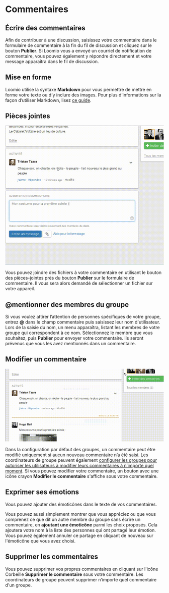 # Commentaires

## Écrire des commentaires

Afin de contribuer à une discussion, saisissez votre commentaire dans le formulaire de commentaire à la fin du fil de discussion et cliquez sur le bouton **Publier**. Si Loomio vous a envoyé un courriel de notification de commentaire, vous pouvez également y répondre directement et votre message apparaîtra dans le fil de discussion.

## Mise en forme

Loomio utilise la syntaxe **Markdown** pour vous permettre de mettre en forme votre texte ou d‎’y inclure des images. Pour plus d‎’informations sur la façon d‎’utiliser Markdown, lisez [ce guide](https://www.loomio.org/markdown).

## Pièces jointes

<img class="screenshot" alt="Icône de pièce jointe" src="attachments.gif" />

Vous pouvez joindre des fichiers à votre commentaire en utilisant le bouton des pièces-jointes près du bouton **Publier** sur le formulaire de commentaire. Il vous sera alors demandé de sélectionner un fichier sur votre appareil.

## @mentionner des membres du groupe

Si vous voulez attirer l‎’attention de personnes spécifiques de votre groupe, entrez **@** dans le champ commentaire puis saisissez leur nom d'utilisateur. Lors de la saisie du nom, un menu apparaîtra, listant les membres de votre groupe qui correspondent à ce nom. Sélectionnez le membre que vous souhaitez, puis **Publier** pour envoyer votre commentaire. Ils seront prévenus que vous les avez mentionnés dans un commentaire.

## Modifier un commentaire

<img class="screenshot" alt="Menu déroulant des options d‎’un commentaire" src="edit_comment.gif" />

Dans la configuration par défaut des groupes, un commentaire peut être modifié uniquement si aucun nouveau commentaire n‎’a été saisi. Les coordinateurs de groupe peuvent également [configurer les groupes pour autoriser les utilisateurs à modifier leurs commentaires à n‎’importe quel moment](group_settings.html#permissions-du-groupe-–-que-peuvent-faire-les-membres). Si vous pouvez modifier votre commentaire, un bouton avec une icône crayon **Modifier le commentaire** s'affiche sous votre commentaire.

## Exprimer ses émotions

Vous pouvez ajouter des émoticônes dans le texte de vos commentaires.

Vous pouvez aussi simplement montrer que vous appréciez ou que vous comprenez ce que dit un autre membre du groupe sans écrire un commentaire, en **ajoutant une émoticône** parmi les choix proposés. Cela ajoutera votre nom à la liste des personnes qui ont partagé leur émotion. Vous pouvez également annuler ce partage en cliquant de nouveau sur l'émoticône que vous avez choisi.

## Supprimer les commentaires

Vous pouvez supprimer vos propres commentaires en cliquant sur l'icône Corbeille **Supprimer le commentaire** sous votre commentaire. Les coordinateurs de groupe peuvent supprimer n‎’importe quel commentaire d'un groupe.
